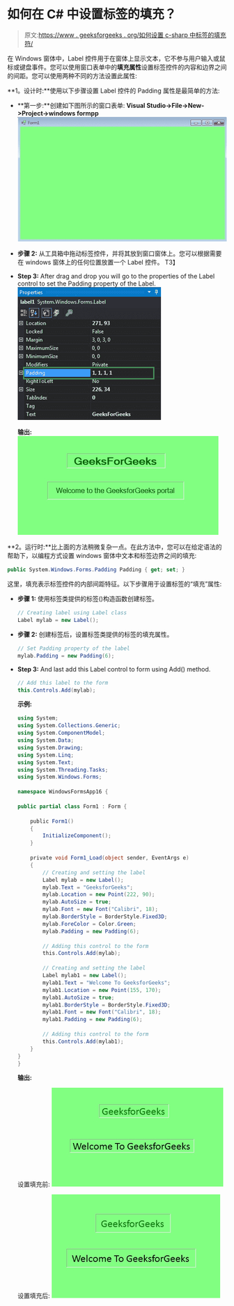 # 如何在 C# 中设置标签的填充？

> 原文:[https://www . geeksforgeeks . org/如何设置 c-sharp 中标签的填充符/](https://www.geeksforgeeks.org/how-to-set-the-padding-of-the-label-in-c-sharp/)

在 Windows 窗体中，Label 控件用于在窗体上显示文本，它不参与用户输入或鼠标或键盘事件。您可以使用窗口表单中的**填充属性**设置标签控件的内容和边界之间的间距。您可以使用两种不同的方法设置此属性:

**1。设计时:**使用以下步骤设置 Label 控件的 Padding 属性是最简单的方法:

*   **第一步:**创建如下图所示的窗口表单:
    **Visual Studio->File->New->Project->windows formpp**
    ![](img/f1d477c51402b2df11d7ed28eee617fe.png)
*   **步骤 2:** 从工具箱中拖动标签控件，并将其放到窗口窗体上。您可以根据需要在 windows 窗体上的任何位置放置一个 Label 控件。
    T3】
*   **Step 3:** After drag and drop you will go to the properties of the Label control to set the Padding property of the Label.
    ![](img/8a92148697e1a27e5e268e7c0e272cf1.png)

    **输出:**
    ![](img/560719b7a0249f197ff36794f7710cfa.png)

**2。运行时:**比上面的方法稍微复杂一点。在此方法中，您可以在给定语法的帮助下，以编程方式设置 windows 窗体中文本和标签边界之间的填充:

```cs
public System.Windows.Forms.Padding Padding { get; set; }
```

这里，填充表示标签控件的内部间距特征。以下步骤用于设置标签的“填充”属性:

*   **步骤 1:** 使用标签类提供的标签()构造函数创建标签。

    ```cs
    // Creating label using Label class
    Label mylab = new Label();

    ```

*   **步骤 2:** 创建标签后，设置标签类提供的标签的填充属性。

    ```cs
    // Set Padding property of the label
    mylab.Padding = new Padding(6);

    ```

*   **Step 3:** And last add this Label control to form using Add() method.

    ```cs
    // Add this label to the form
    this.Controls.Add(mylab);

    ```

    **示例:**

    ```cs
    using System;
    using System.Collections.Generic;
    using System.ComponentModel;
    using System.Data;
    using System.Drawing;
    using System.Linq;
    using System.Text;
    using System.Threading.Tasks;
    using System.Windows.Forms;

    namespace WindowsFormsApp16 {

    public partial class Form1 : Form {

        public Form1()
        {
            InitializeComponent();
        }

        private void Form1_Load(object sender, EventArgs e)
        {
            // Creating and setting the label
            Label mylab = new Label();
            mylab.Text = "GeeksforGeeks";
            mylab.Location = new Point(222, 90);
            mylab.AutoSize = true;
            mylab.Font = new Font("Calibri", 18);
            mylab.BorderStyle = BorderStyle.Fixed3D;
            mylab.ForeColor = Color.Green;
            mylab.Padding = new Padding(6);

            // Adding this control to the form
            this.Controls.Add(mylab);

            // Creating and setting the label
            Label mylab1 = new Label();
            mylab1.Text = "Welcome To GeeksforGeeks";
            mylab1.Location = new Point(155, 170);
            mylab1.AutoSize = true;
            mylab1.BorderStyle = BorderStyle.Fixed3D;
            mylab1.Font = new Font("Calibri", 18);
            mylab1.Padding = new Padding(6);

            // Adding this control to the form
            this.Controls.Add(mylab1);
        }
    }
    }
    ```

    **输出:**

    设置填充前:
    ![](img/3820666d6c0daa2f63218b5b45b5177d.png)

    设置填充后:
    ![](img/2a9ddd880009096b2b3e68cfdd12c274.png)